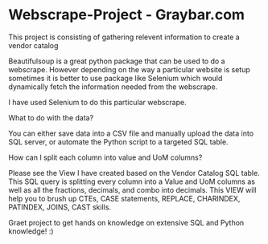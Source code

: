 # Webscrape-Project - Graybar.com

This project is consisting of gathering relevent information to create a vendor catalog

Beautifulsoup is a great python package that can be used to do a webscrape. However depending on the way a particular website is setup sometimes it is better to use package like Selenium which would dynamically fetch the information needed from the webscrape. 

I have used Selenium to do this particular webscrape. 

What to do with the data?

You can either save data into a CSV file and manually upload the data into SQL server, or automate the Python script to a targeted SQL table.

How can I split each column into value and UoM columns?

Please see the View I have created based on the Vendor Catalog SQL table. This SQL query is splitting every column into a Value and UoM columns as well as all the fractions, decimals, and combo into decimals.
This VIEW will help you to brush up CTEs, CASE statements, REPLACE, CHARINDEX, PATINDEX, JOINS, CAST skills.


Graet project to get hands on knowledge on extensive SQL and Python knowledge! :)
